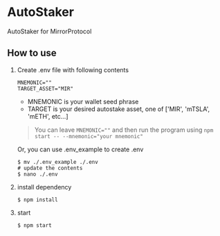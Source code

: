 # AutoStaker

AutoStaker for MirrorProtocol

## How to use
1. Create .env file with following contents

   ```
   MNEMONIC=""
   TARGET_ASSET="MIR"
   ```  
   * MNEMONIC is your wallet seed phrase
   * TARGET is your desired autostake asset, one of ['MIR', 'mTSLA', 'mETH', etc...]

   > You can leave `MNEMONIC=""` and then run the program using `npm start -- --mnemonic="your mnemonic"`
   
   Or, you can use .env_example to create .env
   ```
   $ mv ./.env_example ./.env
   # update the contents
   $ nano ./.env
   ```

2. install dependency
   ```
   $ npm install
   ```

3. start 
   ```
   $ npm start
   ```
